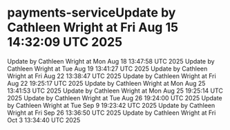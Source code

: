 # payments-serviceUpdate by Cathleen Wright at Fri Aug 15 14:32:09 UTC 2025
Update by Cathleen Wright at Mon Aug 18 13:47:58 UTC 2025
Update by Cathleen Wright at Tue Aug 19 13:41:27 UTC 2025
Update by Cathleen Wright at Fri Aug 22 13:38:47 UTC 2025
Update by Cathleen Wright at Fri Aug 22 19:25:17 UTC 2025
Update by Cathleen Wright at Mon Aug 25 13:41:53 UTC 2025
Update by Cathleen Wright at Mon Aug 25 19:25:14 UTC 2025
Update by Cathleen Wright at Tue Aug 26 19:24:00 UTC 2025
Update by Cathleen Wright at Tue Sep  9 19:23:42 UTC 2025
Update by Cathleen Wright at Fri Sep 26 13:36:50 UTC 2025
Update by Cathleen Wright at Fri Oct  3 13:34:40 UTC 2025
